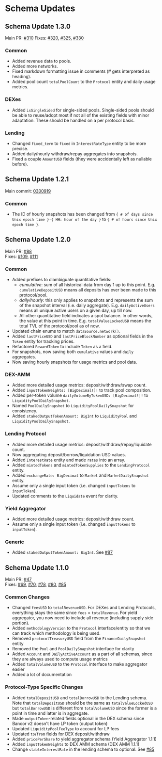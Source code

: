 # Schema Updates

## Schema Update 1.3.0

Main PR: [#310](https://github.com/messari/subgraphs/pull/310)
Fixes: [#320](https://github.com/messari/subgraphs/pull/320), [#325](https://github.com/messari/subgraphs/pull/325), [#330](https://github.com/messari/subgraphs/pull/330)

### Common

- Added revenue data to pools.
- Added more networks.
- Fixed markdown formatting issue in comments (# gets interpreted as heading).
- Added pool count `totalPoolCount` to the `Protocol` entity and daily usage metrics.

### DEXes

- Added `isSingleSided` for single-sided pools. Single-sided pools should be able to reuse/adopt most if not all of the existing fields with minor adaptation. These should be handled on a per protocol basis.

### Lending

- Changed `fixed_term` to `fixed` in `InterestRateType` entity to be more precise.
- Added daily/hourly withdraw/repay aggregates into snapshots.
- Fixed a couple `AmountUSD` fields (they were accidentally left as nullable before).

## Schema Update 1.2.1

Main commit: [0300919](https://github.com/messari/subgraphs/commit/0300919817079541fe156956912cb06e1efa951c)

### Common

- The ID of hourly snapshots has been changed from `{ # of days since Unix epoch time }-{ HH: hour of the day }` to `{ # of hours since Unix epoch time }`.

## Schema Update 1.2.0

Main PR: [#88](https://github.com/messari/subgraphs/pull/88)  
Fixes: [#109](https://github.com/messari/subgraphs/pull/109), [#111](https://github.com/messari/subgraphs/pull/111)

### Common

- Added prefixes to diambiguate quantitative fields:
  - *cumulative*: sum of all historical data from day 1 up to this point. E.g. `cumulativeDepositUSD` means all deposits has ever been made to this protocol/pool.
  - *daily/hourly*: this only applies to snapshots and represents the sum of the snapshot interval (i.e. daily aggregate). E.g. `dailyActiveUsers` means all unique active users on a given day, up till now.
  - All other quantitative field indicates a spot balance. In other words, the value at this point in time. E.g. `totalValueLockedUSD` means the total TVL of the protocol/pool as of now.
- Updated chain enums to match `dataSource.network()`.
- Added `lastPriceUSD` and `lastPriceBlockNumber` as optional fields in the `Token` entity for tracking prices.
- Refactored `RewardToken` to include `Token` as a field.
- For snapshots, now saving both `cumulative` values and `daily` aggregates.
- Now saving hourly snapshots for usage metrics and pool data.

### DEX-AMM

- Added more detailed usage metrics: deposit/withdraw/swap count.
- Added `inputTokenWeights: [BigDecimal!]!` to track pool composition.
- Added per-token volume `dailyVolumeByTokenUSD: [BigDecimal!]!` to `LiquidityPoolDailySnapshot`.
- Named `PoolDailySnapshot` to `LiquidityPoolDailySnapshot` for consistency.
- Added `stakedOutputTokenAmount: BigInt` to `LiquidityPool` and `LiquidityPoolDailySnapshot`.

### Lending Protocol

- Added more detailed usage metrics: deposit/withdraw/repay/liquidate count.
- Now aggregating deposit/borrow/liquidation USD values.
- Added `InterestRate` entity and made `rates` into an array.
- Added `mintedTokens` and `mintedTokenSupplies` to the `LendingProtocol` entity.
- Added `exchangeRate: BigDecimal` to `Market` and `MarketDailySnapshot` entity.
- Assume only a single input token (i.e. changed `inputTokens` to `inputToken`).
- Updated comments to the `Liquidate` event for clarity.

### Yield Aggregator

- Added more detailed usage metrics: deposit/withdraw count.
- Assume only a single input token (i.e. changed `inputTokens` to `inputToken`).

### Generic

- Added `stakedOutputTokenAmount: BigInt`. See [#87](https://github.com/messari/subgraphs/pull/87)

## Schema Update 1.1.0

Main PR: [#47](https://github.com/messari/subgraphs/pull/47)  
Fixes: [#69](https://github.com/messari/subgraphs/pull/69), [#70](https://github.com/messari/subgraphs/pull/70), [#78](https://github.com/messari/subgraphs/pull/78), [#80](https://github.com/messari/subgraphs/pull/80), [#85](https://github.com/messari/subgraphs/pull/85)

### Common Changes

- Changed `feesUSD` to `totalRevenueUSD`. For DEXes and Lending Protocols, everything stays the same since `fees` = `totalRevenue`. For yield aggregator, you now need to include all revenue (including supply side portion).
- Added `methodologyVersion` to the `Protocol` interface/entity so that we can track which methodology is being used.
- Removed `protocolTreasuryUSD` field from the `FinanceDailySnapshot` entity
- Removed the `Pool` and `PoolDailySnapshot` interface for clarity
- Added `Account` and `DailyActiveAccount` as a part of all schemas, since they are always used to compute usage metrics
- Added `totalVolumeUSD` to the `Protocol` interface to make aggregator easier
- Added a lot of documentation

### Protocol-Type Specific Changes

- Added `totalDepositUSD` and `totalBorrowUSD` to the Lending schema. Note that `totalDepositUSD` should be the same as `totalValueLockedUSD` but `totalBorrowUSD` is different from `totalVolumeUSD` since the former is a point in time and latter is in aggregate.
- Made `outputToken`-related fields optional in the DEX schema since Bancor v2 doesn't have LP token (output token)
- Updated `LiquidityPoolFeeType` to account for LP fees
- Updated `to`/`from` fields for DEX deposit/withdraw
- Added `pricePerShare` to yield aggregator schema (Yield Aggregator 1.1.1)
- Added `inputTokenWeights` to DEX AMM schema (DEX AMM 1.1.1)
- Change `stableInterestRate` in the lending schema to optional. See [#85](https://github.com/messari/subgraphs/pull/85)
